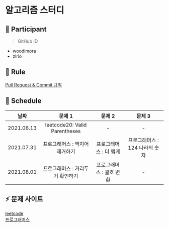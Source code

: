 # 알고리즘 스터디

## 👯 Participant

> GitHub ID

- woodimora
- zlrlo

## 📌 Rule

[Pull Request & Commit 규칙]()

## 📆 Schedule

|    날짜    |            문제 1             | 문제 2 | 문제 3 |
| :--------: | :---------------------------: | :----: | :----: |
| 2021.06.13 | leetcode20: Valid Parentheses |   -    |   -    |
| 2021.07.31 | 프로그래머스 : 짝지어 제거하기 | 프로그래머스 : 더 맵게 | 프로그래머스 : 124 나라의 숫자 |
| 2021.08.01 | 프로그래머스 : 거리두기 확인하기 | 프로그래머스 : 괄호 변환 |   -    |

## ⚡️ 문제 사이트

[leetcode](https://leetcode.com/problemset/all/)   
[프로그래머스](https://programmers.co.kr/learn/challenges?tab=all_challenges)
